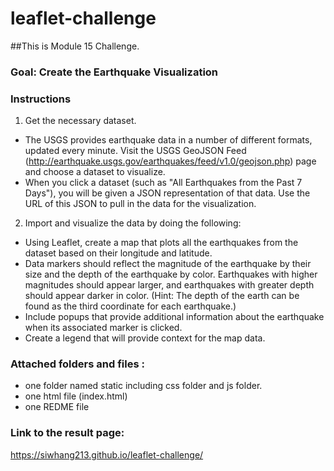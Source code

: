 # leaflet-challenge
##This is Module 15 Challenge.  

### Goal: Create the Earthquake Visualization
### Instructions
1. Get the necessary dataset. 
* The USGS provides earthquake data in a number of different formats, updated every minute. Visit the USGS GeoJSON Feed
(http://earthquake.usgs.gov/earthquakes/feed/v1.0/geojson.php) page and choose a dataset to visualize.
* When you click a dataset (such as "All Earthquakes from the Past 7 Days"), you will be given a JSON representation of that data. Use the URL of this JSON to
pull in the data for the visualization.
2. Import and visualize the data by doing the following:
* Using Leaflet, create a map that plots all the earthquakes from the dataset based on their longitude and latitude.
* Data markers should reflect the magnitude of the earthquake by their size and the depth of the earthquake by color. Earthquakes with higher
magnitudes should appear larger, and earthquakes with greater depth should appear darker in color.
(Hint: The depth of the earth can be found as the third coordinate for each earthquake.)
* Include popups that provide additional information about the earthquake when its associated marker is clicked.
* Create a legend that will provide context for the map data.
  
### Attached folders and files :
* one folder named static including css folder and js folder. 
* one html file (index.html) 
* one REDME file
  
### Link to the result page:
https://siwhang213.github.io/leaflet-challenge/
